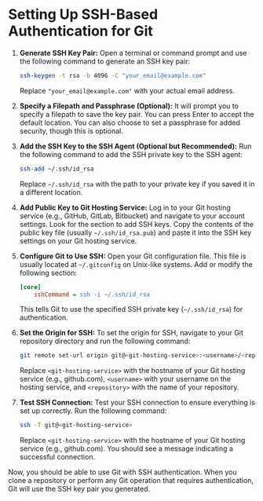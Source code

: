 # Setting Up SSH-Based Authentication for Git

1. **Generate SSH Key Pair:**
   Open a terminal or command prompt and use the following command to generate an SSH key pair:
   ```bash
   ssh-keygen -t rsa -b 4096 -C "your_email@example.com"
   ```
   Replace `"your_email@example.com"` with your actual email address.

2. **Specify a Filepath and Passphrase (Optional):**
   It will prompt you to specify a filepath to save the key pair. You can press Enter to accept the default location. You can also choose to set a passphrase for added security, though this is optional.

3. **Add the SSH Key to the SSH Agent (Optional but Recommended):**
   Run the following command to add the SSH private key to the SSH agent:
   ```bash
   ssh-add ~/.ssh/id_rsa
   ```
   Replace `~/.ssh/id_rsa` with the path to your private key if you saved it in a different location.

4. **Add Public Key to Git Hosting Service:**
   Log in to your Git hosting service (e.g., GitHub, GitLab, Bitbucket) and navigate to your account settings. Look for the section to add SSH keys. Copy the contents of the public key file (usually `~/.ssh/id_rsa.pub`) and paste it into the SSH key settings on your Git hosting service.

5. **Configure Git to Use SSH:**
   Open your Git configuration file. This file is usually located at `~/.gitconfig` on Unix-like systems. Add or modify the following section:
   ```ini
   [core]
       sshCommand = ssh -i ~/.ssh/id_rsa
   ```
   This tells Git to use the specified SSH private key (`~/.ssh/id_rsa`) for authentication.

6. **Set the Origin for SSH:**
   To set the origin for SSH, navigate to your Git repository directory and run the following command:
   ```bash
   git remote set-url origin git@<git-hosting-service>:<username>/<repository>.git
   ```
   Replace `<git-hosting-service>` with the hostname of your Git hosting service (e.g., github.com), `<username>` with your username on the hosting service, and `<repository>` with the name of your repository.

7. **Test SSH Connection:**
   Test your SSH connection to ensure everything is set up correctly. Run the following command:
   ```bash
   ssh -T git@<git-hosting-service>
   ```
   Replace `<git-hosting-service>` with the hostname of your Git hosting service (e.g., github.com). You should see a message indicating a successful connection.

Now, you should be able to use Git with SSH authentication. When you clone a repository or perform any Git operation that requires authentication, Git will use the SSH key pair you generated.
